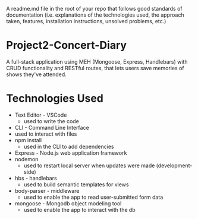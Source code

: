 A readme.md file in the root of your repo that follows good standards of documentation (i.e. explanations of the technologies used, the approach taken, features, installation instructions, unsolved problems, etc.)

# Project2-Concert-Diary
A full-stack application using MEH (Mongoose, Express, Handlebars) with CRUD functionality and RESTful routes, that lets users save memories of shows they've attended.

# Technologies Used
* Text Editor - VSCode
  * used to write the code
*  CLI - Command Line Interface
  * used to interact with files
* npm install
  * used in the CLI to add dependencies
* Express - Node.js web application framework
* nodemon
  * used to restart local server when updates were made (development-side)
* hbs - handlebars
  * used to build semantic templates for views
* body-parser - middleware
  * used to enable the app to read user-submitted form data
* mongoose - Mongodb object modeling tool
  * used to enable the app to interact with the db
